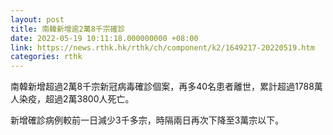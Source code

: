 ```yaml
---
layout: post
title: 南韓新增逾2萬8千宗確診
date: 2022-05-19 10:11:18.000000000 +08:00
link: https://news.rthk.hk/rthk/ch/component/k2/1649217-20220519.htm
categories: rthk
---
```


南韓新增超過2萬8千宗新冠病毒確診個案，再多40名患者離世，累計超過1788萬人染疫，超過2萬3800人死亡。

新增確診病例較前一日減少3千多宗，時隔兩日再次下降至3萬宗以下。
